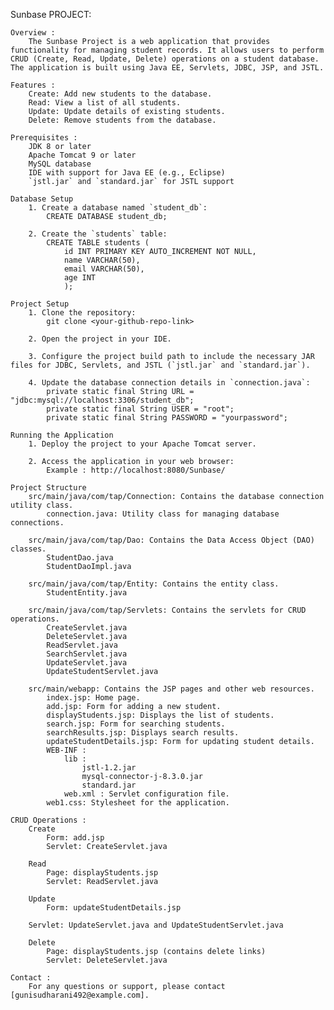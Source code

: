 Sunbase PROJECT:

    Overview :
        The Sunbase Project is a web application that provides functionality for managing student records. It allows users to perform CRUD (Create, Read, Update, Delete) operations on a student database. The application is built using Java EE, Servlets, JDBC, JSP, and JSTL.

    Features :
        Create: Add new students to the database.
        Read: View a list of all students.
        Update: Update details of existing students.
        Delete: Remove students from the database.

    Prerequisites :
        JDK 8 or later
        Apache Tomcat 9 or later
        MySQL database
        IDE with support for Java EE (e.g., Eclipse)
        `jstl.jar` and `standard.jar` for JSTL support

    Database Setup
        1. Create a database named `student_db`:
            CREATE DATABASE student_db;

        2. Create the `students` table:
            CREATE TABLE students (
                id INT PRIMARY KEY AUTO_INCREMENT NOT NULL,
                name VARCHAR(50),
                email VARCHAR(50),
                age INT
                );      

    Project Setup
        1. Clone the repository:
            git clone <your-github-repo-link>

        2. Open the project in your IDE.

        3. Configure the project build path to include the necessary JAR files for JDBC, Servlets, and JSTL (`jstl.jar` and `standard.jar`).

        4. Update the database connection details in `connection.java`:
            private static final String URL = "jdbc:mysql://localhost:3306/student_db";
            private static final String USER = "root";
            private static final String PASSWORD = "yourpassword";

    Running the Application
        1. Deploy the project to your Apache Tomcat server.

        2. Access the application in your web browser:
            Example : http://localhost:8080/Sunbase/

    Project Structure
        src/main/java/com/tap/Connection: Contains the database connection utility class.
            connection.java: Utility class for managing database connections.

        src/main/java/com/tap/Dao: Contains the Data Access Object (DAO) classes.
            StudentDao.java
            StudentDaoImpl.java

        src/main/java/com/tap/Entity: Contains the entity class.
            StudentEntity.java

        src/main/java/com/tap/Servlets: Contains the servlets for CRUD operations.
            CreateServlet.java
            DeleteServlet.java
            ReadServlet.java
            SearchServlet.java
            UpdateServlet.java
            UpdateStudentServlet.java
    
        src/main/webapp: Contains the JSP pages and other web resources.
            index.jsp: Home page.
            add.jsp: Form for adding a new student.
            displayStudents.jsp: Displays the list of students.
            search.jsp: Form for searching students.
            searchResults.jsp: Displays search results.
            updateStudentDetails.jsp: Form for updating student details.
            WEB-INF :
                lib :
                    jstl-1.2.jar
                    mysql-connector-j-8.3.0.jar
                    standard.jar
                web.xml : Servlet configuration file.
            web1.css: Stylesheet for the application.

    CRUD Operations :
        Create
            Form: add.jsp
            Servlet: CreateServlet.java

        Read
            Page: displayStudents.jsp
            Servlet: ReadServlet.java

        Update
            Form: updateStudentDetails.jsp

        Servlet: UpdateServlet.java and UpdateStudentServlet.java

        Delete
            Page: displayStudents.jsp (contains delete links)
            Servlet: DeleteServlet.java

    Contact :
        For any questions or support, please contact [gunisudharani492@example.com].
